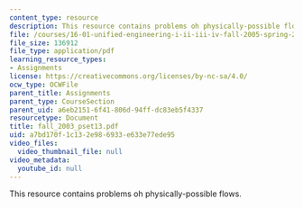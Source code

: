 ```yaml
---
content_type: resource
description: This resource contains problems oh physically-possible flows.
file: /courses/16-01-unified-engineering-i-ii-iii-iv-fall-2005-spring-2006/a7bd170f1c132e986933e633e77ede95_fall_2003_pset13.pdf
file_size: 136912
file_type: application/pdf
learning_resource_types:
- Assignments
license: https://creativecommons.org/licenses/by-nc-sa/4.0/
ocw_type: OCWFile
parent_title: Assignments
parent_type: CourseSection
parent_uid: a6eb2151-6f41-806d-94ff-dc83eb5f4337
resourcetype: Document
title: fall_2003_pset13.pdf
uid: a7bd170f-1c13-2e98-6933-e633e77ede95
video_files:
  video_thumbnail_file: null
video_metadata:
  youtube_id: null
---
```

This resource contains problems oh physically-possible flows.